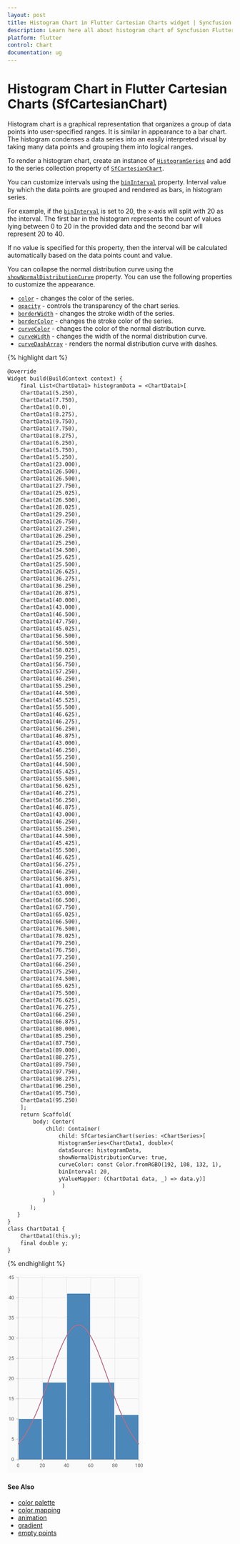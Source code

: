 ```yaml
---
layout: post
title: Histogram Chart in Flutter Cartesian Charts widget | Syncfusion 
description: Learn here all about histogram chart of Syncfusion Flutter Cartesian Charts (SfCartesianChart) widget and more.
platform: flutter
control: Chart
documentation: ug
---
```


# Histogram Chart in Flutter Cartesian Charts (SfCartesianChart)

Histogram chart is a graphical representation that organizes a group of data points into user-specified ranges. It is similar in appearance to a bar chart. The histogram condenses a data series into an easily interpreted visual by taking many data points and grouping them into logical ranges.

To render a histogram chart, create an instance of [`HistogramSeries`](https://pub.dev/documentation/syncfusion_flutter_charts/latest/charts/HistogramSeries-class.html) and add to the series collection property of [`SfCartesianChart`](https://pub.dev/documentation/syncfusion_flutter_charts/latest/charts/SfCartesianChart/SfCartesianChart.html).

You can customize intervals using the [`binInterval`](https://pub.dev/documentation/syncfusion_flutter_charts/latest/charts/HistogramSeries/binInterval.html) property. Interval value by which the data points are grouped and rendered as bars, in histogram series.

For example, if the [`binInterval`](https://pub.dev/documentation/syncfusion_flutter_charts/latest/charts/HistogramSeries/binInterval.html) is set to 20, the x-axis will split with 20 as the interval. The first bar in the histogram represents the count of values lying between 0 to 20 in the provided data and the second bar will represent 20 to 40.

If no value is specified for this property, then the interval will be calculated automatically based on the data points count and value.

You can collapse the normal distribution curve using the [`showNormalDistributionCurve`](https://pub.dev/documentation/syncfusion_flutter_charts/latest/charts/HistogramSeries/showNormalDistributionCurve.html) property. You can use the following properties to customize the appearance.

* [`color`](https://pub.dev/documentation/syncfusion_flutter_charts/latest/charts/CartesianSeries/color.html) - changes the color of the series.
* [`opacity`](https://pub.dev/documentation/syncfusion_flutter_charts/latest/charts/CartesianSeries/opacity.html) - controls the transparency of the chart series.
* [`borderWidth`](https://pub.dev/documentation/syncfusion_flutter_charts/latest/charts/CartesianSeries/borderWidth.html) - changes the stroke width of the series.
* [`borderColor`](https://pub.dev/documentation/syncfusion_flutter_charts/latest/charts/CartesianSeries/borderColor.html) - changes the stroke color of the series.
* [`curveColor`](https://pub.dev/documentation/syncfusion_flutter_charts/latest/charts/HistogramSeries/curveColor.html) - changes the color of the normal distribution curve.
* [`curveWidth`](https://pub.dev/documentation/syncfusion_flutter_charts/latest/charts/HistogramSeries/curveWidth.html) - changes the width of the normal distribution curve.
* [`curveDashArray`](https://pub.dev/documentation/syncfusion_flutter_charts/latest/charts/HistogramSeries/curveDashArray.html) - renders the normal distribution curve  with dashes.

{% highlight dart %} 

        
    @override
    Widget build(BuildContext context) {
        final List<ChartData1> histogramData = <ChartData1>[
        ChartData1(5.250),
        ChartData1(7.750),
        ChartData1(0.0),
        ChartData1(8.275),
        ChartData1(9.750),
        ChartData1(7.750),
        ChartData1(8.275),
        ChartData1(6.250),
        ChartData1(5.750),
        ChartData1(5.250),
        ChartData1(23.000),
        ChartData1(26.500),
        ChartData1(26.500),
        ChartData1(27.750),
        ChartData1(25.025),
        ChartData1(26.500),
        ChartData1(28.025),
        ChartData1(29.250),
        ChartData1(26.750),
        ChartData1(27.250),
        ChartData1(26.250),
        ChartData1(25.250),
        ChartData1(34.500),
        ChartData1(25.625),
        ChartData1(25.500),
        ChartData1(26.625),
        ChartData1(36.275),
        ChartData1(36.250),
        ChartData1(26.875),
        ChartData1(40.000),
        ChartData1(43.000),
        ChartData1(46.500),
        ChartData1(47.750),
        ChartData1(45.025),
        ChartData1(56.500),
        ChartData1(56.500),
        ChartData1(58.025),
        ChartData1(59.250),
        ChartData1(56.750),
        ChartData1(57.250),
        ChartData1(46.250),
        ChartData1(55.250),
        ChartData1(44.500),
        ChartData1(45.525),
        ChartData1(55.500),
        ChartData1(46.625),
        ChartData1(46.275),
        ChartData1(56.250),
        ChartData1(46.875),
        ChartData1(43.000),
        ChartData1(46.250),
        ChartData1(55.250),
        ChartData1(44.500),
        ChartData1(45.425),
        ChartData1(55.500),
        ChartData1(56.625),
        ChartData1(46.275),
        ChartData1(56.250),
        ChartData1(46.875),
        ChartData1(43.000),
        ChartData1(46.250),
        ChartData1(55.250),
        ChartData1(44.500),
        ChartData1(45.425),
        ChartData1(55.500),
        ChartData1(46.625),
        ChartData1(56.275),
        ChartData1(46.250),
        ChartData1(56.875),
        ChartData1(41.000),
        ChartData1(63.000),
        ChartData1(66.500),
        ChartData1(67.750),
        ChartData1(65.025),
        ChartData1(66.500),
        ChartData1(76.500),
        ChartData1(78.025),
        ChartData1(79.250),
        ChartData1(76.750),
        ChartData1(77.250),
        ChartData1(66.250),
        ChartData1(75.250),
        ChartData1(74.500),
        ChartData1(65.625),
        ChartData1(75.500),
        ChartData1(76.625),
        ChartData1(76.275),
        ChartData1(66.250),
        ChartData1(66.875),
        ChartData1(80.000),
        ChartData1(85.250),
        ChartData1(87.750),
        ChartData1(89.000),
        ChartData1(88.275),
        ChartData1(89.750),
        ChartData1(97.750),
        ChartData1(98.275),
        ChartData1(96.250),
        ChartData1(95.750),
        ChartData1(95.250)
        ];
        return Scaffold(
            body: Center(
                child: Container(
                    child: SfCartesianChart(series: <ChartSeries>[
                    HistogramSeries<ChartData1, double>(
                    dataSource: histogramData,
                    showNormalDistributionCurve: true,
                    curveColor: const Color.fromRGBO(192, 108, 132, 1),
                    binInterval: 20,
                    yValueMapper: (ChartData1 data, _) => data.y)]
                     )
                  )
               )
           );
       }
    }
    class ChartData1 {
        ChartData1(this.y);
        final double y;
    }


{% endhighlight %}

![histogram chart](cartesian-chart-types-images/Histogram.png)

#### See Also

* [color palette](/flutter/cartesian-charts/series-customization#color-palette) 
* [color mapping](/flutter/cartesian-charts/series-customization#color-mapping-for-data-points)
* [animation](/flutter/cartesian-charts/series-customization#animation)
* [gradient](/flutter/cartesian-charts/series-customization#gradient-fill)
* [empty points](/flutter/cartesian-charts/series-customization#empty-points)